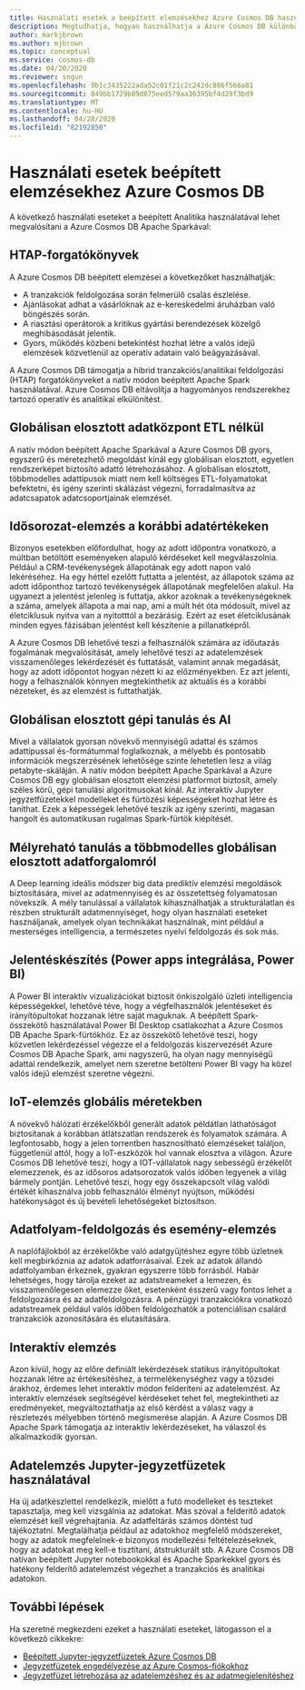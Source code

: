 ```yaml
---
title: Használati esetek a beépített elemzésekhez Azure Cosmos DB használatával.
description: Megtudhatja, hogyan használhatja a Azure Cosmos DB különböző használati esetekben a beépített elemzéseket.
author: markjbrown
ms.author: mjbrown
ms.topic: conceptual
ms.service: cosmos-db
ms.date: 04/20/2020
ms.reviewer: sngun
ms.openlocfilehash: 9b1c3435222ada52c01f21c2c242dc886f566a81
ms.sourcegitcommit: 849bb1729b89d075eed579aa36395bf4d29f3bd9
ms.translationtype: MT
ms.contentlocale: hu-HU
ms.lasthandoff: 04/28/2020
ms.locfileid: "82192850"
---
```

# <a name="use-cases-for-built-in-analytics-with-azure-cosmos-db"></a>Használati esetek beépített elemzésekhez Azure Cosmos DB

A következő használati eseteket a beépített Analitika használatával lehet megvalósítani a Azure Cosmos DB Apache Sparkával:

## <a name="htap-scenarios"></a>HTAP-forgatókönyvek

A Azure Cosmos DB beépített elemzései a következőket használhatják:

* A tranzakciók feldolgozása során felmerülő csalás észlelése.
* Ajánlásokat adhat a vásárlóknak az e-kereskedelmi áruházban való böngészés során.
* A riasztási operátorok a kritikus gyártási berendezések közelgő meghibásodását jelentik.
* Gyors, működés közbeni betekintést hozhat létre a valós idejű elemzések közvetlenül az operatív adatain való beágyazásával.

A Azure Cosmos DB támogatja a hibrid tranzakciós/analitikai feldolgozási (HTAP) forgatókönyveket a natív módon beépített Apache Spark használatával. Azure Cosmos DB eltávolítja a hagyományos rendszerekhez tartozó operatív és analitikai elkülönítést.

## <a name="globally-distributed-data-lake-without-requiring-any-etl"></a>Globálisan elosztott adatközpont ETL nélkül

A natív módon beépített Apache Sparkával a Azure Cosmos DB gyors, egyszerű és méretezhető megoldást kínál egy globálisan elosztott, egyetlen rendszerképet biztosító adattó létrehozásához. A globálisan elosztott, többmodelles adattípusok miatt nem kell költséges ETL-folyamatokat befektetni, és igény szerinti skálázást végezni, forradalmasítva az adatcsapatok adatcsoportjainak elemzését.

## <a name="time-series-analytics-over-historic-data"></a>Idősorozat-elemzés a korábbi adatértékeken

Bizonyos esetekben előfordulhat, hogy az adott időpontra vonatkozó, a múltban betöltött eseményeken alapuló kérdéseket kell megválaszolnia. Például a CRM-tevékenységek állapotának egy adott napon való lekéréséhez. Ha egy héttel ezelőtt futtatta a jelentést, az állapotok száma az adott időponthoz tartozó tevékenységek állapotának megfelelően alakul. Ha ugyanezt a jelentést jelenleg is futtatja, akkor azoknak a tevékenységeknek a száma, amelyek állapota a mai nap, ami a múlt hét óta módosult, mivel az életciklusuk nyitva van a nyitotttól a bezárásig. Ezért az eset életciklusának minden egyes fázisában jelentést kell készítenie a pillanatképről.

A Azure Cosmos DB lehetővé teszi a felhasználók számára az időutazás fogalmának megvalósítását, amely lehetővé teszi az adatelemzések visszamenőleges lekérdezését és futtatását, valamint annak megadását, hogy az adott időpontot hogyan nézett ki az előzményekben. Ez azt jelenti, hogy a felhasználók könnyen megtekinthetik az aktuális és a korábbi nézeteket, és az elemzést is futtathatják.

## <a name="globally-distributed-machine-learning-and-ai"></a>Globálisan elosztott gépi tanulás és AI

Mivel a vállalatok gyorsan növekvő mennyiségű adattal és számos adattípussal és-formátummal foglalkoznak, a mélyebb és pontosabb információk megszerzésének lehetősége szinte lehetetlen lesz a világ petabyte-skáláján. A natív módon beépített Apache Sparkával a Azure Cosmos DB egy globálisan elosztott elemzési platformot biztosít, amely széles körű, gépi tanulási algoritmusokat kínál. Az interaktív Jupyter jegyzetfüzetekkel modelleket és fürtözési képességeket hozhat létre és taníthat. Ezek a képességek lehetővé teszik az igény szerinti, magasan hangolt és automatikusan rugalmas Spark-fürtök kiépítését.

## <a name="deep-learning-on-multi-model-globally-distributed-data"></a>Mélyreható tanulás a többmodelles globálisan elosztott adatforgalomról

A Deep learning ideális módszer big data prediktív elemzési megoldások biztosítására, mivel az adatmennyiség és az összetettség folyamatosan növekszik. A mély tanulással a vállalatok kihasználhatják a strukturálatlan és részben strukturált adatmennyiséget, hogy olyan használati eseteket használjanak, amelyek olyan technikákat használnak, mint például a mesterséges intelligencia, a természetes nyelvi feldolgozás és sok más.

## <a name="reporting-integrating-with-power-apps-power-bi"></a>Jelentéskészítés (Power apps integrálása, Power BI)

A Power BI interaktív vizualizációkat biztosít önkiszolgáló üzleti intelligencia képességekkel, lehetővé téve, hogy a végfelhasználók jelentéseket és irányítópultokat hozzanak létre saját maguknak. A beépített Spark-összekötő használatával Power BI Desktop csatlakozhat a Azure Cosmos DB Apache Spark-fürtökhöz. Ez az összekötő lehetővé teszi, hogy közvetlen lekérdezéssel végezze el a feldolgozás kiszervezését Azure Cosmos DB Apache Spark, ami nagyszerű, ha olyan nagy mennyiségű adattal rendelkezik, amelyet nem szeretne betölteni Power BI vagy ha közel valós idejű elemzést szeretne végezni.

## <a name="iot-analytics-at-global-scale"></a>IoT-elemzés globális méretekben

A növekvő hálózati érzékelőkből generált adatok példátlan láthatóságot biztosítanak a korábban átlátszatlan rendszerek és folyamatok számára. A legfontosabb, hogy a jelen torrentben hasznosítható elemzéseket találjon, függetlenül attól, hogy a IoT-eszközök hol vannak elosztva a világon. Azure Cosmos DB lehetővé teszi, hogy a IOT-vállalatok nagy sebességű érzékelőt elemezzenek, és az idősoros adatsorozatok valós időben legyenek a világ bármely pontján. Lehetővé teszi, hogy egy összekapcsolt világ valódi értékét kihasználva jobb felhasználói élményt nyújtson, működési hatékonyságot és új bevételi lehetőségeket biztosítson.

## <a name="stream-processing-and-event-analytics"></a>Adatfolyam-feldolgozás és esemény-elemzés 

A naplófájlokból az érzékelőkbe való adatgyűjtéshez egyre több üzletnek kell megbirkóznia az adatok adatforrásaival. Ezek az adatok állandó adatfolyamban érkeznek, gyakran egyszerre több forrásból. Habár lehetséges, hogy tárolja ezeket az adatstreameket a lemezen, és visszamenőlegesen elemezze őket, esetenként ésszerű vagy fontos lehet a feldolgozásra és az adatfeldolgozásra. A pénzügyi tranzakciókra vonatkozó adatstreamek például valós időben feldolgozhatók a potenciálisan csalárd tranzakciók azonosítására és elutasítására.

## <a name="interactive-analytics"></a>Interaktív elemzés

Azon kívül, hogy az előre definiált lekérdezések statikus irányítópultokat hozzanak létre az értékesítéshez, a termelékenységhez vagy a tőzsdei árakhoz, érdemes lehet interaktív módon felderíteni az adatelemzést. Az interaktív elemzések segítségével kérdéseket tehet fel, megtekintheti az eredményeket, megváltoztathatja az első kérdést a válasz vagy a részletezés mélyebben történő megismerése alapján. A Azure Cosmos DB Apache Spark támogatja az interaktív lekérdezéseket, ha válaszol és alkalmazkodik gyorsan.

## <a name="data-exploration-using-jupyter-notebooks"></a>Adatelemzés Jupyter-jegyzetfüzetek használatával

Ha új adatkészlettel rendelkezik, mielőtt a futó modelleket és teszteket tapasztalja, meg kell vizsgálnia az adatokat. Más szóval a felderítő adatok elemzését kell végrehajtania. Az adatfeltárás számos döntést tud tájékoztatni. Megtalálhatja például az adatokhoz megfelelő módszereket, hogy az adatok megfelelnek-e bizonyos modellezési feltételezéseknek, hogy az adatokat meg kell-e tisztítani, átstrukturált stb. A Azure Cosmos DB natívan beépített Jupyter notebookokkal és Apache Sparkekkel gyors és hatékony felderítő adatelemzést végezhet a tranzakciós és analitikai adatokon.

## <a name="next-steps"></a>További lépések

Ha szeretné megkezdeni ezeket a használati eseteket, látogasson el a következő cikkekre:

* [Beépített Jupyter-jegyzetfüzetek Azure Cosmos DB](cosmosdb-jupyter-notebooks.md)
* [Jegyzetfüzetek engedélyezése az Azure Cosmos-fiókokhoz](enable-notebooks.md)
* [Jegyzetfüzet létrehozása az adatelemzéshez és az adatmegjelenítéshez](create-notebook-visualize-data.md)
